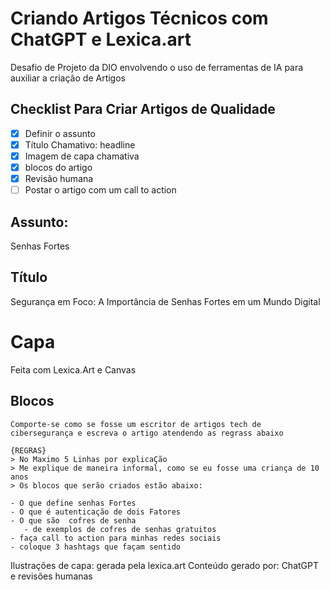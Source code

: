 # Criando Artigos Técnicos com ChatGPT e Lexica.art
Desafio de Projeto da DIO envolvendo o uso de ferramentas de IA para auxiliar a criação de Artigos

## Checklist Para Criar Artigos de Qualidade

- [x] Definir o assunto
- [x] Título Chamativo: headline
- [x] Imagem de capa chamativa
- [x] blocos do artigo
- [x] Revisão humana
- [ ] Postar o artigo com um call to action

## Assunto:
Senhas Fortes

## Título 
Segurança em Foco: A Importância de Senhas Fortes em um Mundo Digital

# Capa
Feita com Lexica.Art e Canvas

## Blocos
```
Comporte-se como se fosse um escritor de artigos tech de cibersegurança e escreva o artigo atendendo as regrass abaixo

{REGRAS}
> No Maximo 5 Linhas por explicaÇão
> Me explique de maneira informal, como se eu fosse uma criança de 10 anos
> Os blocos que serão criados estão abaixo:

- O que define senhas Fortes
- O que é autenticação de dois Fatores
- O que são  cofres de senha
   - de exemplos de cofres de senhas gratuitos
- faça call to action para minhas redes sociais
- coloque 3 hashtags que façam sentido
```
Ilustrações de capa: gerada pela lexica.art
Conteúdo gerado por: ChatGPT e revisões humanas
